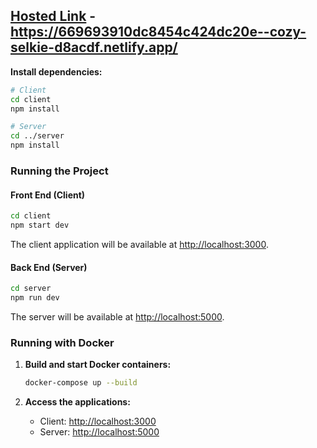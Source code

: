 ## [Hosted Link](https://669693910dc8454c424dc20e--cozy-selkie-d8acdf.netlify.app/) - https://669693910dc8454c424dc20e--cozy-selkie-d8acdf.netlify.app/

**Install dependencies:**

   ```sh
   # Client
   cd client
   npm install

   # Server
   cd ../server
   npm install
   ```

### Running the Project

#### Front End (Client)

```sh
cd client
npm start dev
```

The client application will be available at [http://localhost:3000](http://localhost:3000).

#### Back End (Server)

```sh
cd server
npm run dev
```

The server will be available at [http://localhost:5000](http://localhost:5000).

### Running with Docker

1. **Build and start Docker containers:**

   ```sh
   docker-compose up --build
   ```

2. **Access the applications:**

   - Client: [http://localhost:3000](http://localhost:3000)
   - Server: [http://localhost:5000](http://localhost:5000)
